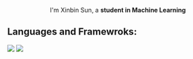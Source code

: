 <p align="center">
I'm Xinbin Sun, a <b> student in Machine Learning </b>
  
 
## Languages and Framewroks:
  
  <img src="https://img.shields.io/badge/Python-FFD43B?style=for-the-badge&logo=python&logoColor=darkgreen" /> <img src="https://img.shields.io/badge/Numpy-777BB4?style=for-the-badge&logo=numpy&logoColor=white" />
<!---
xinbinsun/xinbinsun is a ✨ special ✨ repository because its `README.md` (this file) appears on your GitHub profile.
You can click the Preview link to take a look at your changes.
--->
